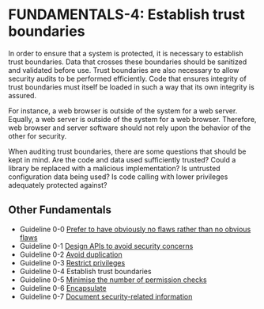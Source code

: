 # FUNDAMENTALS-4: Establish trust boundaries
In order to ensure that a system is protected, it is necessary to establish trust boundaries. Data that crosses these boundaries should be sanitized and validated before use. Trust boundaries are also necessary to allow security audits to be performed efficiently. Code that ensures integrity of trust boundaries must itself be loaded in such a way that its own integrity is assured.

For instance, a web browser is outside of the system for a web server. Equally, a web server is outside of the system for a web browser. Therefore, web browser and server software should not rely upon the behavior of the other for security.

When auditing trust boundaries, there are some questions that should be kept in mind. Are the code and data used sufficiently trusted? Could a library be replaced with a malicious implementation? Is untrusted configuration data being used? Is code calling with lower privileges adequately protected against?

## Other Fundamentals
- Guideline 0-0 [Prefer to have obviously no flaws rather than no obvious flaws](../g00)
- Guideline 0-1 [Design APIs to avoid security concerns](../g01)
- Guideline 0-2 [Avoid duplication](../g02)
- Guideline 0-3 [Restrict privileges](../g03)
- Guideline 0-4 Establish trust boundaries
- Guideline 0-5 [Minimise the number of permission checks](../g05)
- Guideline 0-6 [Encapsulate](../g06)
- Guideline 0-7 [Document security-related information](../g07)